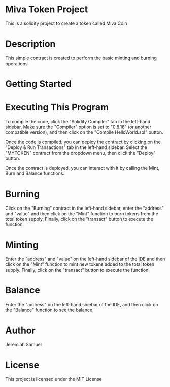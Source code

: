 # Miva Token Project
This is a solidity project to create a token called Miva Coin

# Description
This simple contract is created to perform the basic minting and burning operations.

# Getting Started

# Executing This Program
To compile the code, click the "Solidity Compiler" tab in the left-hand sidebar. Make sure the "Compiler" option is set to "0.8.18" (or another compatible version), and then click on the "Compile HelloWorld.sol" button.

Once the code is compiled, you can deploy the contract by clicking on the "Deploy & Run Transactions" tab in the left-hand sidebar. Select the "MYTOKEN" contract from the dropdown menu, then click the "Deploy" button.

Once the contract is deployed, you can interact with it by calling the Mint, Burn and Balance functions. 

# Burning
Click on the "Burning" contract in the left-hand sidebar, enter the "address" and "value" and then click on the "Mint" function to burn tokens from the total token supply. Finally, click on the "transact" button to execute the function.

# Minting
Enter the "address" and "value" on the left-hand sidebar of the IDE and then click on the "Mint" function to mint new tokens added to the total token supply. Finally, click on the "transact" button to execute the function.

# Balance
Enter the "address" on the left-hand sidebar of the IDE, and then click on the "Balance" function to see the balance.

# Author
Jeremiah Samuel

# License
This project is licensed under the MIT License
